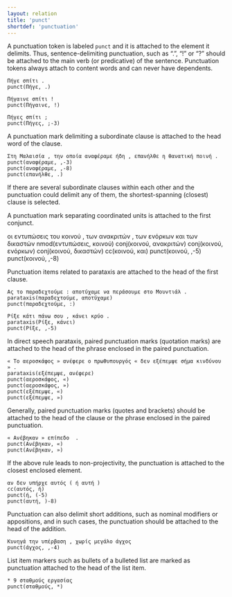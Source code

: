 ```yaml
---
layout: relation
title: 'punct'
shortdef: 'punctuation'
---
```


A punctuation token is labeled `punct` and it is attached to the element it delimits. Thus, sentence-delimiting punctuation, such as “.”, “!” or “?” should be attached to the main verb (or predicative) of the sentence. Punctuation tokens always attach to content words and can never have dependents.

~~~ sdparse
Πήγε σπίτι .
punct(Πήγε, .)
~~~

~~~ sdparse
Πήγαινε σπίτι !
punct(Πήγαινε, !)
~~~

~~~ sdparse
Πήγες σπίτι ;
punct(Πήγες, ;-3)
~~~

A punctuation mark delimiting a subordinate clause is attached to the head word of the clause.

~~~ sdparse
Στη Μαλαισία , την οποία αναφέραμε ήδη , επανήλθε η θανατική ποινή .
punct(αναφέραμε, ,-3)
punct(αναφέραμε, ,-8)
punct(επανήλθε, .)
~~~

If there are several subordinate clauses within each other and the punctuation could delimit any of them, the shortest-spanning (closest) clause is selected.

A punctuation mark separating coordinated units is attached to the first conjunct.

<div id="punct1" class="sd-parse">
οι εντυπώσεις του κοινού , των ανακριτών , των ενόρκων και των δικαστών 
nmod(εντυπώσεις, κοινού)
conj(κοινού, ανακριτών)
conj(κοινού, ενόρκων)
conj(κοινού, δικαστών)
cc(κοινού, και)
punct(κοινού, ,-5)
punct(κοινού, ,-8)
</div>

Punctuation items related to parataxis are attached to the head of the first clause.

~~~ sdparse
Ας το παραδεχτούμε : αποτύχαμε να περάσουμε στο Μουντιάλ .
parataxis(παραδεχτούμε, αποτύχαμε)
punct(παραδεχτούμε, :)
~~~

~~~ sdparse
Ρίξε κάτι πάνω σου , κάνει κρύο .
parataxis(Ρίξε, κάνει)
punct(Ρίξε, ,-5)
~~~

In direct speech parataxis, paired punctuation marks (quotation marks) are attached to the head of the phrase enclosed in the paired punctuation.

~~~ sdparse
« Το αεροσκάφος » ανέφερε ο πρωθυπουργός « δεν εξέπεμψε σήμα κινδύνου » .
parataxis(εξέπεμψε, ανέφερε)
punct(αεροσκάφος, «)
punct(αεροσκάφος, »)
punct(εξέπεμψε, «)
punct(εξέπεμψε, »)
~~~

Generally, paired punctuation marks (quotes and brackets) should be attached to the head of the clause or the phrase enclosed in the paired punctuation.

~~~ sdparse
« Ανέβηκαν » επίπεδο  .
punct(Ανέβηκαν, «)
punct(Ανέβηκαν, »)
~~~

If the above rule leads to non-projectivity, the punctuation is attached to the closest enclosed element.

~~~ sdparse
αν δεν υπήρχε αυτός ( ή αυτή )
cc(αυτός, ή)
punct(ή, (-5)
punct(αυτή, )-8)
~~~

Punctuation can also delimit short additions, such as nominal modifiers or appositions, and in such cases, the punctuation should be attached to the head of the addition.

~~~ sdparse
Κυνηγά την υπέρβαση , χωρίς μεγάλο άγχος
punct(άγχος, ,-4)
~~~

List item markers such as bullets of a bulleted list are marked as punctuation attached to the head of the list item.

~~~ sdparse
* 9 σταθμούς εργασίας
punct(σταθμούς, *)
~~~


<!--
What does the following regarding ellipsis mean?
Tokens with the relation [u-dep/punct]() always attach to content words (except in cases of ellipsis) and can never have dependents.
-->



